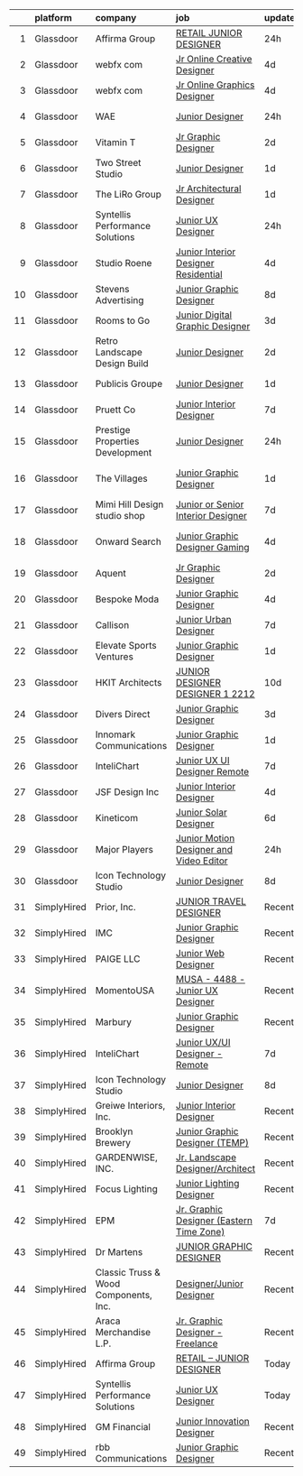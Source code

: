 

|    | platform    | company                               | job                                                                                                                                                                                                                                                                                                                                                                                                                                                                                                                                                                                                                                                                                                                                                                                                                                                                                                                                                                                                                                                                                                                                                                                                                                                                                                                                                                                    | update_time   | location          |
|---:|:------------|:--------------------------------------|:---------------------------------------------------------------------------------------------------------------------------------------------------------------------------------------------------------------------------------------------------------------------------------------------------------------------------------------------------------------------------------------------------------------------------------------------------------------------------------------------------------------------------------------------------------------------------------------------------------------------------------------------------------------------------------------------------------------------------------------------------------------------------------------------------------------------------------------------------------------------------------------------------------------------------------------------------------------------------------------------------------------------------------------------------------------------------------------------------------------------------------------------------------------------------------------------------------------------------------------------------------------------------------------------------------------------------------------------------------------------------------------|:--------------|:------------------|
|  1 | Glassdoor   | Affirma Group                         | [RETAIL   JUNIOR DESIGNER](https://www.glassdoor.com/partner/jobListing.htm?pos=123&ao=1136043&s=58&guid=0000018205cad7fa930e1def25cca987&src=GD_JOB_AD&t=SR&vt=w&ea=1&cs=1_e62fd42b&cb=1657954556521&jobListingId=1008008085680&jrtk=3-0-1g82slm8pkbnd801-1g82slm99i15m800-a4a48f70de7c8df1-)                                                                                                                                                                                                                                                                                                                                                                                                                                                                                                                                                                                                                                                                                                                                                                                                                                                                                                                                                                                                                                                                                         | 24h           | New York, NY      |
|  2 | Glassdoor   | webfx com                             | [Jr  Online Creative Designer](https://www.glassdoor.com/partner/jobListing.htm?pos=107&ao=1110586&s=58&guid=0000018205cad7fa930e1def25cca987&src=GD_JOB_AD&t=SR&vt=w&ea=1&cs=1_7cb6b5dd&cb=1657954556519&jobListingId=1007998523752&cpc=BBBD384EA192911E&jrtk=3-0-1g82slm8pkbnd801-1g82slm99i15m800-e3a07e991e3ec309--6NYlbfkN0AA3uNcJ0aeXBAdVd1dUlJvZjHaUXbbC2QUFGJChoFW7xEU327m6es56oflZv-QfBizUJg4GGt5ywcxHip9vEFmnpvEvc6sXWg7ijt1_lVPhx0CSekweNqP21eod5xNQSR5Fy2hfkrfXdJbI2o6SRZK7DOllkYUDO-mEILuesP9HP5zjy-6AZOLt2uK8ykhXyq1gTTd6wznmnkOiIRJd_ZZzfxzDj6-jT40_LlaR_m4V2hk_sqofuhQBJw4PcLSnjd45K9jQ9tJqg8JNEZBmn-07Ma2Vz7Ozpqyc80sPW5B5lgWIcWHtjIjjgyhHlV90NoIg2n6egj0DFGDtoGG4bqofgcUDBY5VbHrettrc6HxrOcbqEB-v9lL84TCTad_QWL7sfyCe11u1niYMZ36_Xn0MlDgK79DvfAlhzkzV03hF9cUq0799qvsFvD45Vqdz2aFi1sdsFIffrGl4zaNjKjO7opP-U1Js0Pd6_slD_fxg5rwWqzUWRRwKCi6Xb20JiwKH7BWbXB3Zp3D7i_jmYriDxzxMlRFmZkj1MIbVT3KKWVE21cLnIXrYYnSQuRIjPU%3D)                                                                                                                                                                                                                                                                                                                                                                                                                                                  | 4d            | Harrisburg, PA    |
|  3 | Glassdoor   | webfx com                             | [Jr  Online Graphics Designer](https://www.glassdoor.com/partner/jobListing.htm?pos=104&ao=1110586&s=58&guid=0000018205cad7fa930e1def25cca987&src=GD_JOB_AD&t=SR&vt=w&ea=1&cs=1_b85fea17&cb=1657954556519&jobListingId=1007998523717&cpc=9507B69CE123BFBE&jrtk=3-0-1g82slm8pkbnd801-1g82slm99i15m800-0814fcec81fa4ea1--6NYlbfkN0AA3uNcJ0aeXBAdVd1dUlJvZjHaUXbbC2QUFGJChoFW7xEU327m6es5fnmO4XFfQsEu0t33VvESdO8PaW8SAy26Pndec7TLQ0Xpn4lGQ1vX3YGcQutr7TKeJAkCB5X3vytUXP8x_-f9hEaRnBL523v01wQ2XPa7v4VBJvjftgSNU2DwBtazpZhOR3XG4_W4jVcCJaYOKyn7pwcibTlDoHHmbGGZUh_C9Xz0HR39EM5uh4EqN5hgbW8q7a-5ni3fjMvagZHcypm2LlCJr0Utb-Z65d9HhbvRR8u5GiK-nOs-gfDzyw8dc9Qi8ursasawUxZt84IVHQibk35Aa-PapI4FAK2kSHVPjz2TnO-SX6HiegCDzZr5xVcr7xrZB2i87fp-QpRinEQxHRajSR3eEoObQ0Fz6zTLxvPD5RCww9vTdCYjekuWyPeOTEQd9c8fQ2h0z1rX_g08tkMOD8U_OqVwyKrMuslfH-NfjiNZ33hLzFxCfy6-inLfL93KqSg23a5bEo0PLgmpV1q0PXcUlMqxaOQFTqBSEHQnEf_WSaqV5KD_9sjpAhdkNCIsnkwQ2XfFmtp1Tlq5sT5-zeYLYE69)                                                                                                                                                                                                                                                                                                                                                                                                                                | 4d            | Harrisburg, PA    |
|  4 | Glassdoor   | WAE                                   | [Junior Designer](https://www.glassdoor.com/partner/jobListing.htm?pos=105&ao=1110586&s=58&guid=0000018205cad7fa930e1def25cca987&src=GD_JOB_AD&t=SR&vt=w&ea=1&cs=1_335a2faf&cb=1657954556519&jobListingId=1008008063232&cpc=E6B95A06C1BC174B&jrtk=3-0-1g82slm8pkbnd801-1g82slm99i15m800-0fd0313dfadfda3f--6NYlbfkN0Bl9QJxqCZcWcAyXa034HOvbvet4oZucNDN581_ynRfl1w4Z2vSbYLN9J-8UY_LNbirN5LLMGGnfSm2GNK07V-OSMHUkmOZFMzFfWXYH6DJqvANaaMLJ95AT8p4PdhW1XjmjR4b1ATq8P0epZSo0-R2HIhlFQJv7-4Ni8BDirUv9df_aJSLsPfPudWJlc1Dq5EdbEoddY218D2D340QxV0Om6mcqenn23f0j5tTsSTy2f6pPyvqYH_KY2tvdiiP9d6iPxmgkkZ0IsF5eEOfheaWPuR120pA2PknTlSt7Z54zSg03sLEqiUuUcyKSc41aUPqzj6ZHlrbhBi6-IWLaOppO4thMsw20TWf-0fwczWMsMVxdjPD7yzuiAq2AqjHvWF7KR02vv09dZD7PZDzcOA4qYSdH4r6P6oGgM892hC2mVuy18VWqHJ_BC12cSAKzHkKREa8PSJPl4K79fM3lT24tIT6CLIBPRJX8M826wnmIrEQ1bsXbFncuFp5XskXoSOI62sZbdDp4Q_DHRmFL5JJ8NT7XmVTdZk%3D)                                                                                                                                                                                                                                                                                                                                                                                                                                                                                               | 24h           | Rochester, NY     |
|  5 | Glassdoor   | Vitamin T                             | [Jr  Graphic Designer](https://www.glassdoor.com/partner/jobListing.htm?pos=117&ao=1110586&s=58&guid=0000018205cad7fa930e1def25cca987&src=GD_JOB_AD&t=SR&vt=w&cs=1_86aaa548&cb=1657954556520&jobListingId=1008004122109&cpc=451933188B21919D&jrtk=3-0-1g82slm8pkbnd801-1g82slm99i15m800-f927bbf179ecebf4--6NYlbfkN0DMrcEu7yrtATojKJA7cEzGQ3FdRGWLh0CZQInL4ECGI6k5tN82kdM0cJmh4vC7GgjU4IZFPHYOlc5pUxMEeRMxtJYZKHkPHdtO62Iy9lVoZhAIu2S4XzkDEEtmJ95GBdsERpUV-98-k1rqGhn_uEH7OyVudsc8q053j9TlfObxlr7eOXeWXL6rjzL57l7dhLSrcsF_KIrLbCNSNkl_jRHz7o3gcQwvbe2iOb7sNM6g5I89gEi8TvGhssnRg10eEMezBpAlRXzNCoxJRpHGtGwXk1n4OvDueb-7dIZt3QBlyLBzMsypgPePGvfuf_DsAMkyx_L6F6TjBwFcg108g6jq0Elh76Gj570DtSfZHlDuYfLNnUbevA8oOXxU_t8lX1hQP0-F-7tc22PWSEnhUj8B-cDQg4wnvDjzY0_BOrIJVRmL6jZS6xVGY_p62RGuiAPRQQkCZh4a_wnfWTjaHgIyQ7NxRa_VuRc%3D)                                                                                                                                                                                                                                                                                                                                                                                                                                                                                                                                                               | 2d            | Carlsbad, CA      |
|  6 | Glassdoor   | Two Street Studio                     | [Junior Designer](https://www.glassdoor.com/partner/jobListing.htm?pos=124&ao=1136043&s=58&guid=0000018205cad7fa930e1def25cca987&src=GD_JOB_AD&t=SR&vt=w&cs=1_493228e9&cb=1657954556521&jobListingId=1008007083697&jrtk=3-0-1g82slm8pkbnd801-1g82slm99i15m800-3a94edd1c86b1a31-)                                                                                                                                                                                                                                                                                                                                                                                                                                                                                                                                                                                                                                                                                                                                                                                                                                                                                                                                                                                                                                                                                                       | 1d            | Richmond, VA      |
|  7 | Glassdoor   | The LiRo Group                        | [Jr  Architectural Designer](https://www.glassdoor.com/partner/jobListing.htm?pos=109&ao=1110586&s=58&guid=0000018205cad7fa930e1def25cca987&src=GD_JOB_AD&t=SR&vt=w&cs=1_87181fe2&cb=1657954556519&jobListingId=1008006942178&cpc=B2C3004C5D07113D&jrtk=3-0-1g82slm8pkbnd801-1g82slm99i15m800-3ffa11234c68540a--6NYlbfkN0DPGpeqrc0_xSKNvBQRXXyDsB0hTjf5HZxFcUHN4MmnVQ0ypJhumXlCvYm05Ucmvu4mhjjYmEJD_6VDsTRvvcHd2AH7mc2nxuxALvMKAGBsDP-iEReJ2YtsDGn11JqRL3aLi-hkwr79cAU4mggcXX_lrQu5_75Tok27ngZPNPTK7gUqhgXRbZrdhMv3RYUpZAww8vpIuChYvXAbpdTPVdQnreLYCn57e6h2Is28UbZQJ_SbN0c1-pw13FWSojy91nexJVyvDTRtSFL5ek3LyvP6EEuycB97P79WKgbn00HSidrM97zjOyCyN2x6meiyXBWvYqkDfonoB2temSMfznwI0POG6XC8gpcpYIKmkykk5A9yyaPCoY1_iyls4DdC_2C_zO8SAD4PeD6qmu2EwPdT9pDI18UJsn97vm8NnNLcupcL7t8gdQU_m7oGnUnZFJTt_jXLKhHNhSazFwWyhFvGZBbk7TyR42zINj9kjUfGOw%3D%3D)                                                                                                                                                                                                                                                                                                                                                                                                                                                                                                                                           | 1d            | Mineola, NY       |
|  8 | Glassdoor   | Syntellis Performance Solutions       | [Junior UX Designer](https://www.glassdoor.com/partner/jobListing.htm?pos=121&ao=1136043&s=58&guid=0000018205cad7fa930e1def25cca987&src=GD_JOB_AD&t=SR&vt=w&ea=1&cs=1_a5715de1&cb=1657954556521&jobListingId=1008008624056&jrtk=3-0-1g82slm8pkbnd801-1g82slm99i15m800-511d1bc02f0bc3cf-)                                                                                                                                                                                                                                                                                                                                                                                                                                                                                                                                                                                                                                                                                                                                                                                                                                                                                                                                                                                                                                                                                               | 24h           | Chicago, IL       |
|  9 | Glassdoor   | Studio Roene                          | [Junior Interior Designer   Residential](https://www.glassdoor.com/partner/jobListing.htm?pos=102&ao=1110586&s=58&guid=0000018205cad7fa930e1def25cca987&src=GD_JOB_AD&t=SR&vt=w&ea=1&cs=1_cc7e537b&cb=1657954556519&jobListingId=1007998891617&cpc=3B54C55687EAAB5E&jrtk=3-0-1g82slm8pkbnd801-1g82slm99i15m800-50d9b2bd7521bab1--6NYlbfkN0DeXU0vMxLyKhfauY-dgUBa_3v1DHLtGGo4EP_Dl8CiY0U2FbFCTSNbD0rJprN-5NO1RgjFQrYFTWPI7gEomIiLoSitBm21jQ-MleK7_XAcD2n975utfgK6io2h3eH4ucnBsvWMAuK8j2grHuNms52hP9K-sH31uMcoR3C7L2dDT5Cs2DXqGQfq4c7nEpK7rkvxG1LLcOzZlmNF4JNTrHkdUqzMwFPAeCRJ7cqBZoINabIyIdXmbFZvh2446cpDRzA-69isNilUMWgafnXne6tuk62XC_FVhKHg6gaTDWFOBwIvNnUcthvF6kQ98vj_FmH38K6uN1MMSCoRig6CTId_EjlXXEjjChB5bMNBR1_g1jLxsATb51jK54fGIq4DgoHHFbav4VpFrdQgobC5TgraOmeGWKD2ZYt_wYkI-mn6cRJTozen4UOgYKtgRiv3YbDGoJkPbpjjXOER5q5lXIwW3Fr3vz6xl9ui0pEJ6WKrHNbzLJ2tHc1XChjuzz0l7-RYo7rJg29z9Q%3D%3D)                                                                                                                                                                                                                                                                                                                                                                                                                                                                                          | 4d            | San Francisco, CA |
| 10 | Glassdoor   | Stevens Advertising                   | [Junior Graphic Designer](https://www.glassdoor.com/partner/jobListing.htm?pos=111&ao=1110586&s=58&guid=0000018205cad7fa930e1def25cca987&src=GD_JOB_AD&t=SR&vt=w&ea=1&cs=1_7bb86f6e&cb=1657954556520&jobListingId=1007990520303&cpc=5E31031E1AFF45A7&jrtk=3-0-1g82slm8pkbnd801-1g82slm99i15m800-ab8c75b0fc855b81--6NYlbfkN0DCgdJxHFPr4y9zLsEoFggNpYYLtc2KnuPkhZEvqZjge35vh8wJwwlE9MrkKedutK8HuLEI1qmHgzOTQD3sUSOtGVmtdwrgogearweLVqcX9MHQjsAYccfMpqj6NVHz8hlr29T_59GEr8wUpECYG8XSY3mkIGQcXK_nX-OtooZcpJibOXnppmg3lBpEgwlK-E4jrKpKseBvHBqB5JH38O3ohT7RdxsvxU2PXuQZ2pFIo29qkDaDieH1vy1D5d2rugWIMLei-5zrVdgsgsQe6DwwVXwqOVWRuPuBiO0ROjEvewjl4vY9wRUq_fGaAybqXkmYvAf_VdY6udH7YLG0mRcE0SC_dur7A4zuAMlCCeQiGhegK5BxDd0qUiqYAbKhVmdHefU35cqzRy4RfvyFaBuwKwlAhCF3EZLmaKPDkxMJrVfRY4hDcy_MqfVjXJGECV3FTBUJ6FpQCSQNOP3DddDveC-moTP-a2YWY16hKn47QT3HWaLDgzd7WjUGMBy01Ko%3D)                                                                                                                                                                                                                                                                                                                                                                                                                                                                                                                       | 8d            | Grand Rapids, MI  |
| 11 | Glassdoor   | Rooms to Go                           | [Junior Digital Graphic Designer](https://www.glassdoor.com/partner/jobListing.htm?pos=114&ao=1110586&s=58&guid=0000018205cad7fa930e1def25cca987&src=GD_JOB_AD&t=SR&vt=w&ea=1&cs=1_bccfd2aa&cb=1657954556520&jobListingId=1008001148728&cpc=C4A69CCDBB3B9599&jrtk=3-0-1g82slm8pkbnd801-1g82slm99i15m800-74276c1bbba1a979--6NYlbfkN0DQkrWslipYdAKKBYyyAy12PZe5Qif844XZvzAwxKbcyIRxhdHaqMzJraSVoY3LdvZUnxckYEK1smmjb8RstgBo6vXmKg0YAPBg0DD6VgXZZtpqUR1_Y4DfY0Jt9XSCt80yXKDC09bs5r2Ui2AKEw_yV7HLv_WzlmD7RtLNijOgqK_98xzQPpdxoE6j_KAh4Qm2kedlv7W34tc0O36NvBPc9uh1Vjm8w9x1tSk9d_mI2UxIMRqFSHAg_ZKgLa2NxrxcFaVDAnJk_1596rLFo-i1_WH4VVRQeF07M9ZTUrylB7ZKaARX-alKUTTnui9rhPqH6ZqEABXdgq6oXOHu9X5BQNQOyCsuxHU_IqYsFAyffi-yzhkEsk8krnzb-c-HpWrf03sElB6Q1ysF-ftX_rxTR95tbV9Z4STU7ef3yNEeTGia6tOhuN_xx54PwQh1_h3HnIe5Xz93Ti6c69xU4lx8J052M9g_K_yDr-nBZZL0YndzRupHmyhJ9tEBWluxR7xzoDm02ZMKUMg8LMgIEd0-_APsRQirRoOACQIZYQX-Jg%3D%3D)                                                                                                                                                                                                                                                                                                                                                                                                                                                                 | 3d            | Atlanta, GA       |
| 12 | Glassdoor   | Retro Landscape Design Build          | [Junior Designer](https://www.glassdoor.com/partner/jobListing.htm?pos=108&ao=1110586&s=58&guid=0000018205cad7fa930e1def25cca987&src=GD_JOB_AD&t=SR&vt=w&ea=1&cs=1_a5b5cfec&cb=1657954556520&jobListingId=1008003242619&cpc=B576E40E3A51D23B&jrtk=3-0-1g82slm8pkbnd801-1g82slm99i15m800-3b0dcb089654c5ef--6NYlbfkN0DsBOlmEAMqZtav1V1WKZO3RUElpafjggtWvxyDQ3xFSi-VzB5KdbXib4bfy16v_gNpMerDHeEJYKN-fDSKnmrzlpFqzDvYszSnxkYA0fuWJrlUkeCK3ri37FTkwM8N024P7m_6vLo1hqhbM-b3Rfi-oSFnecd92sl2x2Ji5FovexVjv2K3uvkyu-_anv6d3qYWwtcPDOT_Wp0vNaOiYOp2BaTqjO5C8kSMI70Ntsfj1xhSjOLxQrZKLi8lBAqhQ8AuAGLQpRPXFGLbkIpFYKq6-XhfMyI05dW9SsSZIbPYRSKuXTx6Ay-sFLowqpeY1xiW3OnnVuzDoz8b1XHRO1ynRmIzzbtgVneMOr0kZjwc1-nlxT8hgEouit3764hleuzMPR4WVabJapdDn5vqgkCztCpVSXZ2vKvFR3TRUgfogPHrMLM6JfTCGZvs9svyJqlHvKWJYNLWM0WXBsHejRBUx1wnPgUpgo1-uGhbtx3dp_Vx5sANeBO2DIiQ5dQ2Cpw%3D)                                                                                                                                                                                                                                                                                                                                                                                                                                                                                                                               | 2d            | San Diego, CA     |
| 13 | Glassdoor   | Publicis Groupe                       | [Junior Designer](https://www.glassdoor.com/partner/jobListing.htm?pos=125&ao=1136043&s=58&guid=0000018205cad7fa930e1def25cca987&src=GD_JOB_AD&t=SR&vt=w&ea=1&cs=1_fb980b9b&cb=1657954556522&jobListingId=1008007014084&jrtk=3-0-1g82slm8pkbnd801-1g82slm99i15m800-af638de280eb5e08-)                                                                                                                                                                                                                                                                                                                                                                                                                                                                                                                                                                                                                                                                                                                                                                                                                                                                                                                                                                                                                                                                                                  | 1d            | New York, NY      |
| 14 | Glassdoor   | Pruett   Co                           | [Junior Interior Designer](https://www.glassdoor.com/partner/jobListing.htm?pos=118&ao=1110586&s=58&guid=0000018205cad7fa930e1def25cca987&src=GD_JOB_AD&t=SR&vt=w&ea=1&cs=1_6434a0fa&cb=1657954556521&jobListingId=1007993493555&cpc=9DC6E4D8324653EE&jrtk=3-0-1g82slm8pkbnd801-1g82slm99i15m800-b6bd69d79b9faeb4--6NYlbfkN0CugT3o3RZJI-BvEejrl71Wih_LMAWwgr2E2ll0kIfZkO5rtl5ltKH0ZWE06DWxnU4NjGQ4oxQHGywSsRsVa9cRGoyHWb9yyUb7ZyZhcC8hY628RlXtCqpMPJTxgiBQspxUhwp0B5FLrYk2Vx2ZZ2LSIObdlsTbuW_e6-qvXHLgi-dOrkYKU7xNcZ9rTY5qOGvtDSYshJZoeyP967ySTydyPSfNM9x2ncu-pzR0RwWJoUJvu12kgVefp7kUkjIlFDLjuKr5Pc2jQa4fuDBxA_tjHtQsw6E_sb1OYplKVlM9MKTeWg3dU9TZX4pmEjz_DRLdBpvynhyOjv6ZRoYEcTnYrfGIrQwXoM-4nlqYxnSGrBPpF798Z0ECmwqaDIa1HHYJ_cYI0wsjzRKvzQ12kRslB0pRK2UcWNITwzXVci1s70rXhvk7DCOvWCpVBNtSiHbzk64Emf1PWBZyuQ-jn6Q_2S6ve-jw4Cw9FqhxpX_C7mWGqE7t0qLLSwn3KjC27kI%3D)                                                                                                                                                                                                                                                                                                                                                                                                                                                                                                                      | 7d            | Denver, CO        |
| 15 | Glassdoor   | Prestige Properties   Development     | [Junior Designer](https://www.glassdoor.com/partner/jobListing.htm?pos=110&ao=1110586&s=58&guid=0000018205cad7fa930e1def25cca987&src=GD_JOB_AD&t=SR&vt=w&ea=1&cs=1_080db61d&cb=1657954556520&jobListingId=1008008019748&cpc=D69957E0862862E0&jrtk=3-0-1g82slm8pkbnd801-1g82slm99i15m800-329591383291a01b--6NYlbfkN0Bb_KO0cHvOdgGnYjQBDv7SisHEyIXi-BgBvgNaNv-EOAYiAUz8jZXXuFXwfJH_ixb3Hj5Qrv9gfufCCMjXR8Mmn9kDyjAXbufkyskoGAQaRCQEaUIvggHw5So7i9Ed4mcV6I2zazRJY5VHiuH-AjIH-9gwPXKjyRaiWqIf9dHQI9MCnZhi12Bxx96MKSYqUV-gNZ8PrngqI9ZeHspv9McwWfoJoKIkxE1Ig2VmBzE2aUOuRi-t4L1WgnT9wIBcgaytaZ7ItJnkWAPeHaVEW-VMczjss0RONezlJDXgPQL0YUajw1nmz6_Rap1n4LMayW81W8xoYiyBP1GiejwzX9QJ5afifHPJvB2h8M6CvUTV5oGF4ze0_YqsF_pJ9cGj1yRR1KCBUYTd51OGcO6bU4Vo-FqN3GWEN-7xGemn5_A_yNDADc2vImIxEPFMRex58kJoeIpggZJH3TrX1ZwKygX_67ptzvSj5f2owd4KOvXM0Tn0eVERHUkf6DL_p3ASMAU%3D)                                                                                                                                                                                                                                                                                                                                                                                                                                                                                                                               | 24h           | New York, NY      |
| 16 | Glassdoor   | The Villages                          | [Junior Graphic Designer](https://www.glassdoor.com/partner/jobListing.htm?pos=127&ao=1136043&s=58&guid=0000018205cad7fa930e1def25cca987&src=GD_JOB_AD&t=SR&vt=w&ea=1&cs=1_a63067bd&cb=1657954556522&jobListingId=1008005596447&jrtk=3-0-1g82slm8pkbnd801-1g82slm99i15m800-be1d54dd952cd6fb-)                                                                                                                                                                                                                                                                                                                                                                                                                                                                                                                                                                                                                                                                                                                                                                                                                                                                                                                                                                                                                                                                                          | 1d            | The Villages, FL  |
| 17 | Glassdoor   | Mimi   Hill Design studio   shop      | [Junior or Senior Interior Designer](https://www.glassdoor.com/partner/jobListing.htm?pos=103&ao=1110586&s=58&guid=0000018205cad7fa930e1def25cca987&src=GD_JOB_AD&t=SR&vt=w&ea=1&cs=1_7f849b67&cb=1657954556519&jobListingId=1007992917353&cpc=E509DD49A6927373&jrtk=3-0-1g82slm8pkbnd801-1g82slm99i15m800-dc48009d15c75b81--6NYlbfkN0CHpSnjIPxMtekS58WZl5Olhjo2iWL5RjE_Boe0ccr3Fsq_ZiJFoxf9OKk3E1n3dxEL7B93y3MW4bjpoFsiNrq8a5KZMqMxFKA8oHdiMbXEN2KIXyuEMDh-U18PovctxrdxePan-6UPsIPgi1sxm5p9RMx89iNmAPhYlHeJ9gs4zvF6AoOvIVscvng3A4iS0rJL78fB2FtXX1VUFvs95Go2tlXEvJIJUhijR77UpptIiStnVEwbzco13KvVRnF_kEzxYgpO7FkGfySg5ljcW9zdOISD2UfVXcs23gVa7jlu_rAqL7fBKraDtC6iFwGY8bZqqT1kbYcpN7woMSNYsVgCKlpVAfQt0uWhRzPrqLGs6tGAlGy9bWY9clifDHe2IMjaQR4L7GJsGIo7SUfLfJ0-UulI8PWeX_6jxvU2UC-bIrIA0td2v_IEXZavCV7tzKvgSj8U0za4s0-dMYsg7qt0sAjDWWBdR4Nmdrwgis4NuhGpB_McRTepOJQ-qoJb3HTbAYYQj8JnhdJlwO493kqA)                                                                                                                                                                                                                                                                                                                                                                                                                                                                                          | 7d            | Westfield, NJ     |
| 18 | Glassdoor   | Onward Search                         | [Junior Graphic Designer   Gaming](https://www.glassdoor.com/partner/jobListing.htm?pos=120&ao=1110586&s=58&guid=0000018205cad7fa930e1def25cca987&src=GD_JOB_AD&t=SR&vt=w&cs=1_9149b75f&cb=1657954556521&jobListingId=1007998838857&cpc=F41FEAB56D215062&jrtk=3-0-1g82slm8pkbnd801-1g82slm99i15m800-d7cd3143d881ba2f--6NYlbfkN0B7YoEZZ2QAGDyEGGmBPAUWSHc1Mt3sMCn9FehKcWA3w0R0aH9tn_iPRPZmwuOkWsw1JX1ALPSIvWOLQ0KiT2TNsrSH32HdFFHmnGqyIADhcNQ0PNPuTDGoGQwpQjU4VCzzwOeoEUXyi7lbf7M6FrEcPNa1rFOju4fz3nguZOXCaZF-jbIhdhiX_5lejqIcWsp8rmGIOU7LT5u8qqp3GdpFcJAdUB23Ze82frjtelk5_5fbacRm1gCOFWkSCsthzz-l6bSZF02g9aR61dSxiYDdRIuYml-UoF9uG3wpuPsZDI18v-KQ79WwA17KZfTcysnBv2AtICQufHzco9c5H15AnUjuGsPpAIF-L2GgBKsUX9CCZhdpjkSBYWr7SAdJ_7iy1m6Ge2tqhHm3-fkFTVpNdo-JgkdYem1g8T-MWwiYBmuL4DVB4Yu2_3R-kU190f9KAFhkwd6-ZDqspYrdMslg73LR65u5cKrrepyhEj8Dw_C5YaouTQSHt-6ViiEJ14JrmVXH_MBwEM_XHZ4M2icQonqtEaw-LbeL7Z4lqGLa-VvePk0W6egcKCeqXycoxQ2h42spXEG8JtHmzO553VjHjm6JzNzEKW6Vu3OQoYTeoFpx3PwjbBWXAwv4uBewp6bjUcGoWJ5mvs2fRljN4wejeqk4Kp7nZf-vmDFhykyIZB-J6aEchZjxNcRbqcgTRMkrhazESTHDu7MyU6ThYmjTplQXlK22L6y5aYnD-gnakjTp-8E_fgQjxCe-wkk0J2E97k5FBU--VE0NfI6K_Vxv6pi8GIFDjWYkAlmY8mT-DI2cDtFT8vuLM6OHfwGumla9lokO-sHhB58xV-4Tjn9LFtQp9kRmcrbe1f6cKtWmMIsD3j-1gFNBf2PXd1dRdfF0pJkw2CsJoQalJE6IOfVjsnBAGk3BWp4DBnmuvTdcWBqiOQ3t_SuqfuIbiouoCpvRfDoN3QY5pghcGTIUzflc5zJ9_d1MjpL9XEAfRHXYOBnxIQZt3Xx5) | 4d            | El Segundo, CA    |
| 19 | Glassdoor   | Aquent                                | [Jr  Graphic Designer](https://www.glassdoor.com/partner/jobListing.htm?pos=116&ao=1110586&s=58&guid=0000018205cad7fa930e1def25cca987&src=GD_JOB_AD&t=SR&vt=w&cs=1_d7cb660e&cb=1657954556520&jobListingId=1008003545858&cpc=F4EED0218A761C36&jrtk=3-0-1g82slm8pkbnd801-1g82slm99i15m800-7c58a0a5956f9fb1--6NYlbfkN0DMrcEu7yrtATojKJA7cEzGQ3FdRGWLh0CZQInL4ECGI9gD0Wolx9R2v-Aex0-GK04yPt-upQdo0cKldWiGhUvmZAIuevY5kdmVCKwBAolq96kWulbjQeAT9Y3fnlzHfRH784kwzdZj8A0fKRc4KRD4lYQL6Baic2ADNSBUnvwxEHuFoCN3AwVrUDBa66CFEYQdBdKZzJF85lXsvjbpvNNyZ3PDHK9XhfYcu4HfnGxsu-AycY7cEaqcyqfz2K1laR3lwV6SulV7-73P5gLpX6rbb7Vu1iG_173tS0ADsev2kty0BG0BffMiquGbXiDMVFIPbwIme8Nj0UmTpSWzyr3_fflzOHAo4yqVQ7hGbU1jg3AB3W9rd5s3JWjuAnQfDLiK3TF8dKX5a1pR_blfCt38fd5i9t3l-P-jg4ID1eeVput2n42ReledqqV3lJ2guSoO1CzqpQJBIA%3D%3D)                                                                                                                                                                                                                                                                                                                                                                                                                                                                                                                                                                                 | 2d            | Carlsbad, CA      |
| 20 | Glassdoor   | Bespoke Moda                          | [Junior Graphic Designer](https://www.glassdoor.com/partner/jobListing.htm?pos=115&ao=1110586&s=58&guid=0000018205cad7fa930e1def25cca987&src=GD_JOB_AD&t=SR&vt=w&ea=1&cs=1_eaa98d64&cb=1657954556521&jobListingId=1007998120020&cpc=B076152010A3B66C&jrtk=3-0-1g82slm8pkbnd801-1g82slm99i15m800-6a5b756b93214641--6NYlbfkN0Av8kVbkbdDtghfJx-o__2iUW-WAfThbxQZUWRq2soSTOFUafUUUENGXLZY5iepNnP1zQ9s9BksoUPxuMmXvEXfCtBAPfknublvYh4Udl_cto_YDzKheZ6BtMo5vKzcxWZA-8ksbpvs1DhJxbrKiOWuUMqZR2pldTc1pjBT9cYJHGFB_pBZ1JrzpkaWYoDGFvsv7QPmnCmQ2WRSDCNPeokGJ2hlkN1gRJ0B6QvxpJo6f81i3sazFJLa18tgsT2vy4R474n05mB9p96g5p4SpY1Z6iTVRNPVvFg5jatF7-OVndKSEMGLd19N5vP8A3MMXpq-4yDwzStjAIlLAkWxPhii3_lJhthn9GwqM2Jy1ED5hz5om7gsW_yrYlTcnUZsuPDspYkMaR5XeTc2m8fInuHB9bSU0PAPo51ctw4IPNaL5em7X05RYdJxfxU1aJTAdUaB3lXygWoSZ2-lBuzxKaJ-5_wVRi5lKoWUO8JPBc0rwSBlqJ1UqWurcb7Od9dZSj4%3D)                                                                                                                                                                                                                                                                                                                                                                                                                                                                                                                       | 4d            | Miami, FL         |
| 21 | Glassdoor   | Callison                              | [Junior Urban Designer](https://www.glassdoor.com/partner/jobListing.htm?pos=129&ao=1136043&s=58&guid=0000018205cad7fa930e1def25cca987&src=GD_JOB_AD&t=SR&vt=w&cs=1_f89ae231&cb=1657954556526&jobListingId=1007992982084&jrtk=3-0-1g82slm8pkbnd801-1g82slm99i15m800-d1e7b16237dd331d-)                                                                                                                                                                                                                                                                                                                                                                                                                                                                                                                                                                                                                                                                                                                                                                                                                                                                                                                                                                                                                                                                                                 | 7d            | Remote            |
| 22 | Glassdoor   | Elevate Sports Ventures               | [Junior Graphic Designer](https://www.glassdoor.com/partner/jobListing.htm?pos=130&ao=1136043&s=58&guid=0000018205cad7fa930e1def25cca987&src=GD_JOB_AD&t=SR&vt=w&cs=1_ff708168&cb=1657954556522&jobListingId=1008006147062&jrtk=3-0-1g82slm8pkbnd801-1g82slm99i15m800-8ce9a23664755ac3-)                                                                                                                                                                                                                                                                                                                                                                                                                                                                                                                                                                                                                                                                                                                                                                                                                                                                                                                                                                                                                                                                                               | 1d            | Charlotte, NC     |
| 23 | Glassdoor   | HKIT Architects                       | [JUNIOR DESIGNER   DESIGNER 1   2212 ](https://www.glassdoor.com/partner/jobListing.htm?pos=106&ao=1110586&s=58&guid=0000018205cad7fa930e1def25cca987&src=GD_JOB_AD&t=SR&vt=w&ea=1&cs=1_0fce0eac&cb=1657954556519&jobListingId=1007984922731&cpc=1641D5D5536C06B6&jrtk=3-0-1g82slm8pkbnd801-1g82slm99i15m800-379a5d09a4e59779--6NYlbfkN0CPEiJEzZq4I_K6S6Q9VC1QMfIsI0INZ1UYi7vjgDL48do-bvsq3-GMmi_suklLsVYj8WXSXNBEMgtjblBUgwHMnDZEMtJJHGZHg_yp9dTvvt9ushK6Xg-ATb0lh4uJTRKqjO8NgJ7xuVevtTJvotFDTgxNkYdLwdgBn5PX9GuwkFRUTTWDgrEaiPfd6Hddju3dZN4OEIyzQOpdgyDCCFP91b3XQNU8AfcFDyctSmjTSLU3uhLZCYAPWtBuWU2oOvl5VEAlEWh3YutpjJolEKO5hiaPVql_2YNUW8AAGsJ9cnDKhVzftusUzAssqxUwJ2pC2oeP1F8xH5z-OeiEJ1WIPAMjDpuTEZqIKRpzvO9w91WlEK34jom_qC6IiRQQfFlp3y9Riha08oiuxzGggmSzYw43XAGXt1dbgQg_PxOEMGH6cA3Bn_rIMUqBd90K-NJg7_NsLBrqm1RG-KB1Cx30Ml7MJzHxHhTHoribhwNkeNv3mhBZPk0AQd_ObznnfHidrM7ROtQdsrjLnZFmPG_x)                                                                                                                                                                                                                                                                                                                                                                                                                                                                                        | 10d           | Oakland, CA       |
| 24 | Glassdoor   | Divers Direct                         | [Junior Graphic Designer](https://www.glassdoor.com/partner/jobListing.htm?pos=112&ao=1110586&s=58&guid=0000018205cad7fa930e1def25cca987&src=GD_JOB_AD&t=SR&vt=w&ea=1&cs=1_2236591b&cb=1657954556520&jobListingId=1008000108533&cpc=82B3195DA92CAF92&jrtk=3-0-1g82slm8pkbnd801-1g82slm99i15m800-bbb9e14d1625a931--6NYlbfkN0A64wAiAqJo-LDp9oGeTp7EG5GsydqyLDca7eFU16K-4tsY6n-3LyrX6HArBbD7y-p8HxsKmyNSmfJBpUZocWbs1e-bi3ah3obxMLl4H0jUAES6oFITDHxX-c4Q5i3ouzNJ9yvI6mtrdVEwW3iGPDDPpgXIHVX4Pt_MYu_K4Ml0IF0oDVQFxb7WGbzm7DRZDcVaN0RlEp7hm-Qshp4pCKuyRJS2cWpXJ7m4J9IXeNK388lsQXcaqMri_XE2mgEZAnNZletQYDnwFbHfW2FNlM8Do--Q1SUOCTtYlH-HDtwDu_ivedVDxR8-nL4o91-aeg2NjpAls6h3KHvnVogNBTmz8J_6ESM-aaB0r_mMyOMFLh-vbf86XrgQtabB2SYhCJHtXfAo3gbnthC3spQ_BTnbkXQQsubDQ07I6SmmvSiBZmmLZVH5qgAckTkHvIrTE9hEO2Yvx12YeR9fpyhAvgbbzsZwjdBBpdcxGuTC4FUGE1f9K25Sv6Rjh5rua4DsM_0%3D)                                                                                                                                                                                                                                                                                                                                                                                                                                                                                                                       | 3d            | Dania Beach, FL   |
| 25 | Glassdoor   | Innomark Communications               | [Junior Graphic Designer](https://www.glassdoor.com/partner/jobListing.htm?pos=128&ao=1136043&s=58&guid=0000018205cad7fa930e1def25cca987&src=GD_JOB_AD&t=SR&vt=w&cs=1_2f53ef9e&cb=1657954556522&jobListingId=1008005988000&jrtk=3-0-1g82slm8pkbnd801-1g82slm99i15m800-fb856f7fd0f8f3c0-)                                                                                                                                                                                                                                                                                                                                                                                                                                                                                                                                                                                                                                                                                                                                                                                                                                                                                                                                                                                                                                                                                               | 1d            | Fairfield, OH     |
| 26 | Glassdoor   | InteliChart                           | [Junior UX UI Designer   Remote](https://www.glassdoor.com/partner/jobListing.htm?pos=122&ao=1136043&s=58&guid=0000018205cad7fa930e1def25cca987&src=GD_JOB_AD&t=SR&vt=w&ea=1&cs=1_e935e0e7&cb=1657954556521&jobListingId=1007993907755&jrtk=3-0-1g82slm8pkbnd801-1g82slm99i15m800-a38f73e27822cc6f-)                                                                                                                                                                                                                                                                                                                                                                                                                                                                                                                                                                                                                                                                                                                                                                                                                                                                                                                                                                                                                                                                                   | 7d            | Charlotte, NC     |
| 27 | Glassdoor   | JSF Design Inc                        | [Junior Interior Designer](https://www.glassdoor.com/partner/jobListing.htm?pos=101&ao=1110586&s=58&guid=0000018205cad7fa930e1def25cca987&src=GD_JOB_AD&t=SR&vt=w&ea=1&cs=1_908dc691&cb=1657954556518&jobListingId=1007998476862&cpc=AE9297225A38C224&jrtk=3-0-1g82slm8pkbnd801-1g82slm99i15m800-437f5a94c0cb748c--6NYlbfkN0DukAwDndutArnS8OT3znlJ-TW2KpK_7rZjO0LfXc6UVNm4ZqwCg7K1Z70szvud1nF2uIzXjyqnGriuUdb9bSZzp3hF6gm20d26lXbQqgz4IHHlwPxIg04vpnstwskxrJFZ11DHWaJxxVgK1qEJ6nDVJs74B7Sar0tnXTOgdaWLUa_Zy6CDmdXgmDmGv47Uv-sy15oStQ3tGexM2HNzp_ZNBxZTguypzIQ3WuNNfrN_vB7ejxT4jF3arTDGT6igxtnOdXwprB3hyXUtelGfAJAyAYr45IoqjX9sQmAbLA6YoWDaeKEU3c1ojVOsrJBOWEHRO0z7RbXtRjzE4hy3i7uMHKmyXi3YeYCvvEwk8lEbJwsJsO78ue5vgwB-3-cCEij23cPT9aP1i2dLShBk0Kr9_Dj9Oz3Ir19l6xSRp4W2pgJybI0KQhIf9FunAwoNXV7y5N5kERFobuCm_zUvR4FzEBIbTglwZ9RmcBbwO0HGgqxxR7PUhEwweGsciW_5_nMdEMTIlP1FWA%3D%3D)                                                                                                                                                                                                                                                                                                                                                                                                                                                                                                        | 4d            | Scottsdale, AZ    |
| 28 | Glassdoor   | Kineticom                             | [Junior Solar Designer](https://www.glassdoor.com/partner/jobListing.htm?pos=113&ao=1110586&s=58&guid=0000018205cad7fa930e1def25cca987&src=GD_JOB_AD&t=SR&vt=w&ea=1&cs=1_f9fd1a88&cb=1657954556520&jobListingId=1007994820233&cpc=9FE5D8D7282D4400&jrtk=3-0-1g82slm8pkbnd801-1g82slm99i15m800-7a79e9ad433502b8--6NYlbfkN0AqL_Fvi2JKneqqjqSJ57VDEBN_uYtNNx5UWxeIWfGUrpPvtyWqtNpiT2-pHkPBBMaeedDc7bPeGrf87VfYtwPKO4stwG0eU4LmdQYMGNKHs2spbLXq_yezAHzzT6CJq1o2C6-bbF3hKS06pbkYKWGJGzxXrzI0dPGd4Nv2hGqa1HHAPZAh3dhj9ENQLTpS2_kqbCiSqDcHulBnDS8mmGuY_sTE0GdE9HlLo8L8Wjm-kSt4l2HB9S9S9PMKTFldg0-MXgdlvikxB3ZswJ0tQRHBAxas-QlEvmIGCCdOsn_wXdpj_HK49zfK9EH7z7EjfZfB2-egzaw8jeI11wNTB-dlhbkUpLZM8q4bDX-wZqDNxlnl-TZpwL0TS3wz7WC6jP-ugdo-7ZcT5yHgqR15WnhCp9ZQ794ezVEt9VnTyDIW2rVZoSfj7-QgEP8t7_oGa2L6JDWiUxCGl-zc3F02w-uyMAnNZ5otoiVbDV-6SOhY_xWUxN7SogXAw3NQIhlsYwB0X7WVxnkYUjgBldntyc6vjotL7tBKbR5Xj7TxyXzaop374J_1XHiS_BYmeTncWjYSHdqvRkCM8RdXJGoX7MdsBoTBToCmlPko7rHKURH9s8eNweLyeQd30FOTcqWCiGJ10hAyF7pP25gDIVIsrYzhNAy6QyFJEBAHlXKrjM6t_5hE1IL2VXWIZmKGM41xQNDkcRPeMUDyagR1Q6vHviZXpqpiW1guhwAxRytaGsUznFvESaoVcm7y4Adp-QqjSX9Rxh3EHrMpXLKw2WVBw4am2TarXVtlOST9FpAC0D9NvFgFo_NrKWivXnPWtJRU1rs%3D)                                                                                                                                                                                         | 6d            | Belmar, NJ        |
| 29 | Glassdoor   | Major Players                         | [Junior Motion Designer and Video Editor](https://www.glassdoor.com/partner/jobListing.htm?pos=119&ao=1110586&s=58&guid=0000018205cad7fa930e1def25cca987&src=GD_JOB_AD&t=SR&vt=w&cs=1_4879fa38&cb=1657954556521&jobListingId=1008007777251&cpc=B101C867B3EF2D75&jrtk=3-0-1g82slm8pkbnd801-1g82slm99i15m800-a2ca788187b9a34f--6NYlbfkN0AOJdEnCq_hZhTpLlQmdPpLuwa6VIlh2yp0eLC-ZKy7yZzy30JxZaXR0TN-ExnMRy8bXZvkwA_JANpqYE_ajzhdD48to37Pg4pMPiy5QZVWCxbjeIBIrzirbZC-s0tH4DBkSc0KNG46GtotemGtvdC6vw8ifLwW5i7POpIT0MONkA0wf5YEbu8BggtNboOCGPvUD1yDYr04dj1obD0jACdH4IpYCKjqa5hH5Hj2cxmkypfZA1Pu01pzyC1NKDjiyOhnAEAGqmyI_0po-tw35liLTTy8QDFi8PrxbORb9scEo1kZloBYLXNn88yGPZN9qUdkflnh3YqOEi6yw0G6wIWSzbDHhA2lNHeIkv5YveAW4IzGyae4uqNteJp98DDLtRcPTSGyyZGDG2Oejj-AFUL1TrHuMMdzbgtWWedG4gYItEfu9Xg4NEu10hcr1P_BxLfT251MR3iS40MxZZV96e--P67CAbVnpQLpMtCgOePvLA8VVuYM_ve7P4ZLK3Lp8wBXNUPj22iJ7YXXCH8BCcZ7QlisAQbw7YtUXzdGAFyTdw%3D%3D)                                                                                                                                                                                                                                                                                                                                                                                                                                                              | 24h           | Kent, OH          |
| 30 | Glassdoor   | Icon Technology Studio                | [Junior Designer](https://www.glassdoor.com/partner/jobListing.htm?pos=126&ao=1136043&s=58&guid=0000018205cad7fa930e1def25cca987&src=GD_JOB_AD&t=SR&vt=w&ea=1&cs=1_3411a8f6&cb=1657954556522&jobListingId=1007989903126&jrtk=3-0-1g82slm8pkbnd801-1g82slm99i15m800-2a3bc2ab80c39040-)                                                                                                                                                                                                                                                                                                                                                                                                                                                                                                                                                                                                                                                                                                                                                                                                                                                                                                                                                                                                                                                                                                  | 8d            | Remote            |
| 31 | SimplyHired | Prior, Inc.                           | [JUNIOR TRAVEL DESIGNER](https://www.simplyhired.com/job/k0sH2eHRR202PWDNjtVJ441gV3WSaY4Y-24hz-aWp-HIUzLtOTRv3g?q=junior+designer)                                                                                                                                                                                                                                                                                                                                                                                                                                                                                                                                                                                                                                                                                                                                                                                                                                                                                                                                                                                                                                                                                                                                                                                                                                                     | Recently      | New York, NY      |
| 32 | SimplyHired | IMC                                   | [Junior Graphic Designer](https://www.simplyhired.com/job/q11ugwCq0r9_HNrj39reIR-RYMGNAajNfcJjDWikoU0_FpmVSAAEWA?q=junior+designer)                                                                                                                                                                                                                                                                                                                                                                                                                                                                                                                                                                                                                                                                                                                                                                                                                                                                                                                                                                                                                                                                                                                                                                                                                                                    | Recently      | Remote            |
| 33 | SimplyHired | PAIGE LLC                             | [Junior Web Designer](https://www.simplyhired.com/job/M7rUWTEI1H7y9frrLN2VT8ZSvUbrc56nlLzI-dv_fH_wbr9U37WcFw?q=junior+designer)                                                                                                                                                                                                                                                                                                                                                                                                                                                                                                                                                                                                                                                                                                                                                                                                                                                                                                                                                                                                                                                                                                                                                                                                                                                        | Recently      | California        |
| 34 | SimplyHired | MomentoUSA                            | [MUSA - 4488 - Junior UX Designer](https://www.simplyhired.com/job/vMc5oxuPHBT1UoMWc5JKE8Mg8TfR6tqtb-QU8G00pOBeSG5nOtNZTg?q=junior+designer)                                                                                                                                                                                                                                                                                                                                                                                                                                                                                                                                                                                                                                                                                                                                                                                                                                                                                                                                                                                                                                                                                                                                                                                                                                           | Recently      | Remote            |
| 35 | SimplyHired | Marbury                               | [Junior Graphic Designer](https://www.simplyhired.com/job/MH8gQthZdwZl4mhAOI5f9bItaWa8oPpv_aqPrn1pKm0Dzb0oAGGYEA?q=junior+designer)                                                                                                                                                                                                                                                                                                                                                                                                                                                                                                                                                                                                                                                                                                                                                                                                                                                                                                                                                                                                                                                                                                                                                                                                                                                    | Recently      | Remote            |
| 36 | SimplyHired | InteliChart                           | [Junior UX/UI Designer - Remote](https://www.simplyhired.com/job/vaPPc_QvivD8dclILZfzC4qipWwxm4QEjMv_leZqI4DW-VVKB_ENcg?q=junior+designer)                                                                                                                                                                                                                                                                                                                                                                                                                                                                                                                                                                                                                                                                                                                                                                                                                                                                                                                                                                                                                                                                                                                                                                                                                                             | 7d            | Charlotte, NC     |
| 37 | SimplyHired | Icon Technology Studio                | [Junior Designer](https://www.simplyhired.com/job/PPh0l9MyYJ6Inbo8KgckIaVxqAKEifF2m9Zh2iYaEmLkyLR0M9csGw?q=junior+designer)                                                                                                                                                                                                                                                                                                                                                                                                                                                                                                                                                                                                                                                                                                                                                                                                                                                                                                                                                                                                                                                                                                                                                                                                                                                            | 8d            | Remote            |
| 38 | SimplyHired | Greiwe Interiors, Inc.                | [Junior Interior Designer](https://www.simplyhired.com/job/UDsuRSypSKQfltzbasa3w0rMr4htIPVArX1GgzyIqbvP4ubBg7TK9g?q=junior+designer)                                                                                                                                                                                                                                                                                                                                                                                                                                                                                                                                                                                                                                                                                                                                                                                                                                                                                                                                                                                                                                                                                                                                                                                                                                                   | Recently      | Cincinnati, OH    |
| 39 | SimplyHired | Brooklyn Brewery                      | [Junior Graphic Designer (TEMP)](https://www.simplyhired.com/job/yng7zGOK5zEtJqk3yWupmDUhninRQtOKNVX9jvAKE1sH3cCdz7I88Q?q=junior+designer)                                                                                                                                                                                                                                                                                                                                                                                                                                                                                                                                                                                                                                                                                                                                                                                                                                                                                                                                                                                                                                                                                                                                                                                                                                             | Recently      | Brooklyn, NY      |
| 40 | SimplyHired | GARDENWISE, INC.                      | [Jr. Landscape Designer/Architect](https://www.simplyhired.com/job/sXw96aLvK0cdoZwcWeG1EAtJ2uLX6wGj8tQ65_8LICdho-hBms77jQ?q=junior+designer)                                                                                                                                                                                                                                                                                                                                                                                                                                                                                                                                                                                                                                                                                                                                                                                                                                                                                                                                                                                                                                                                                                                                                                                                                                           | Recently      | Arlington, VA     |
| 41 | SimplyHired | Focus Lighting                        | [Junior Lighting Designer](https://www.simplyhired.com/job/MHHqeojQoXyaI07gwd2Yt2APtgKp67uTa9bI-mdsLkOm2rkeNT5bAQ?q=junior+designer)                                                                                                                                                                                                                                                                                                                                                                                                                                                                                                                                                                                                                                                                                                                                                                                                                                                                                                                                                                                                                                                                                                                                                                                                                                                   | Recently      | United States     |
| 42 | SimplyHired | EPM                                   | [Jr. Graphic Designer (Eastern Time Zone)](https://www.simplyhired.com/job/iPkLVLmHqXopKJkQFwPJfb_ssnAq-YbeGLGitG01WNO_dlQFIMHMqg?q=junior+designer)                                                                                                                                                                                                                                                                                                                                                                                                                                                                                                                                                                                                                                                                                                                                                                                                                                                                                                                                                                                                                                                                                                                                                                                                                                   | 7d            | Remote            |
| 43 | SimplyHired | Dr Martens                            | [JUNIOR GRAPHIC DESIGNER](https://www.simplyhired.com/job/8Tms71yxpKQHh-pLevk9-lmGcsdJJU0hLKo3NIE8rpqTIJQ3O-XJSA?q=junior+designer)                                                                                                                                                                                                                                                                                                                                                                                                                                                                                                                                                                                                                                                                                                                                                                                                                                                                                                                                                                                                                                                                                                                                                                                                                                                    | Recently      | Remote            |
| 44 | SimplyHired | Classic Truss & Wood Components, Inc. | [Designer/Junior Designer](https://www.simplyhired.com/job/FGqsakCnujAqK9zJ0Rb0LjxcM6RXSGOEWIGiN4Zx0Ovay5aTpq7k7Q?q=junior+designer)                                                                                                                                                                                                                                                                                                                                                                                                                                                                                                                                                                                                                                                                                                                                                                                                                                                                                                                                                                                                                                                                                                                                                                                                                                                   | Recently      | Clarksville, IN   |
| 45 | SimplyHired | Araca Merchandise L.P.                | [Jr. Graphic Designer - Freelance](https://www.simplyhired.com/job/qMpxeOxN-zF-AnHPtYysRxDl-T13mI2NMeppWBlpEB7SYpjMUFiWkQ?q=junior+designer)                                                                                                                                                                                                                                                                                                                                                                                                                                                                                                                                                                                                                                                                                                                                                                                                                                                                                                                                                                                                                                                                                                                                                                                                                                           | Recently      | Remote            |
| 46 | SimplyHired | Affirma Group                         | [RETAIL – JUNIOR DESIGNER](https://www.simplyhired.com/job/BUC5xSxGXzrfLJM3gpeHqHLRfddpCvTymiyELVJqEu7IG_HeIolNkQ?q=junior+designer)                                                                                                                                                                                                                                                                                                                                                                                                                                                                                                                                                                                                                                                                                                                                                                                                                                                                                                                                                                                                                                                                                                                                                                                                                                                   | Today         | New York, NY      |
| 47 | SimplyHired | Syntellis Performance Solutions       | [Junior UX Designer](https://www.simplyhired.com/job/Zb_V2gbUtoXdDTYDyLaXxnUBtjngU_kkeMMH21HNA4nqxvyWc6ebMA?q=junior+designer)                                                                                                                                                                                                                                                                                                                                                                                                                                                                                                                                                                                                                                                                                                                                                                                                                                                                                                                                                                                                                                                                                                                                                                                                                                                         | Today         | Chicago, IL       |
| 48 | SimplyHired | GM Financial                          | [Junior Innovation Designer](https://www.simplyhired.com/job/eVSXdvYtUYqndtEmCoksyOmXMOF1SVx77YG8gFYV7bzaTvwOaZisEw?q=junior+designer)                                                                                                                                                                                                                                                                                                                                                                                                                                                                                                                                                                                                                                                                                                                                                                                                                                                                                                                                                                                                                                                                                                                                                                                                                                                 | Recently      | Arlington, TX     |
| 49 | SimplyHired | rbb Communications                    | [Junior Graphic Designer](https://www.simplyhired.com/job/Nlhb5dShVSaf_EVO4RhSMvpnpcpb52SKzIU0ZiIvpkRYGSLGBoY2Jg?q=junior+designer)                                                                                                                                                                                                                                                                                                                                                                                                                                                                                                                                                                                                                                                                                                                                                                                                                                                                                                                                                                                                                                                                                                                                                                                                                                                    | Recently      | Remote            |